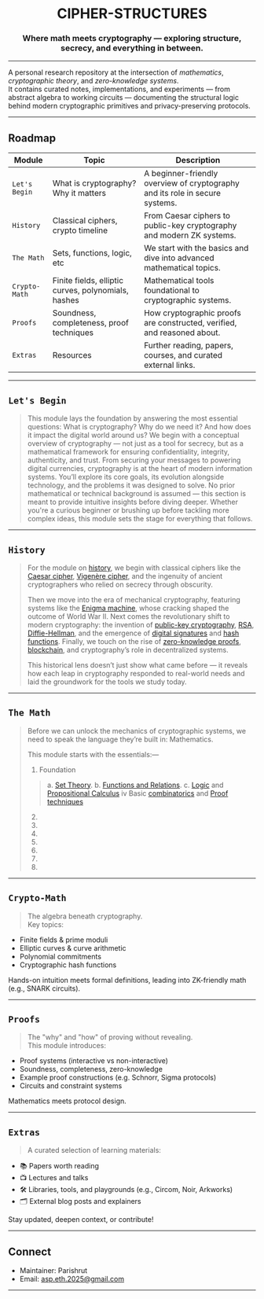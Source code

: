<h1 align="center">CIPHER-STRUCTURES</h1>
<h3 align="center">Where math meets cryptography — exploring structure, secrecy, and everything in between.</h3>

---

A personal research repository at the intersection of <i>mathematics</i>, <i>cryptographic theory</i>, and <i>zero-knowledge systems</i>.  
It contains curated notes, implementations, and experiments — from abstract algebra to working circuits — documenting the structural logic behind modern cryptographic primitives and privacy-preserving protocols.

---

## Roadmap

| Module       | Topic                                              | Description                                                                 |
|--------------|----------------------------------------------------|-----------------------------------------------------------------------------|
| `Let's Begin`| What is cryptography? Why it matters               | A beginner-friendly overview of cryptography and its role in secure systems. |
| `History`    | Classical ciphers, crypto timeline                 | From Caesar ciphers to public-key cryptography and modern ZK systems.      |
| `The Math`   | Sets, functions, logic, etc                        | We start with the basics and dive into advanced mathematical topics.       |
| `Crypto-Math`| Finite fields, elliptic curves, polynomials, hashes| Mathematical tools foundational to cryptographic systems.                  |
| `Proofs`     | Soundness, completeness, proof techniques          | How cryptographic proofs are constructed, verified, and reasoned about.    |
| `Extras`     | Resources                                          | Further reading, papers, courses, and curated external links.             |

---

## `Let's Begin`

> This module lays the foundation by answering the most essential questions: What is cryptography? Why do we need it? And how does it impact the digital world around us?
We begin with a conceptual overview of cryptography — not just as a tool for secrecy, but as a mathematical framework for ensuring confidentiality, integrity, authenticity, and trust. From securing your messages to powering digital currencies, cryptography is at the heart of modern information systems.
You’ll explore its core goals, its evolution alongside technology, and the problems it was designed to solve. No prior mathematical or technical background is assumed — this section is meant to provide intuitive insights before diving deeper.
Whether you're a curious beginner or brushing up before tackling more complex ideas, this module sets the stage for everything that follows.
---

## `History`

> For the module on [history](https://www.geeksforgeeks.org/computer-networks/history-of-cryptography/), we begin with classical ciphers like the [Caesar cipher](https://www.geeksforgeeks.org/ethical-hacking/caesar-cipher-in-cryptography/), [Vigenère cipher](https://www.geeksforgeeks.org/dsa/vigenere-cipher/), and the ingenuity of ancient cryptographers who relied on secrecy through obscurity.
> 
>Then we move into the era of mechanical cryptography, featuring systems like the [Enigma machine](https://brilliant.org/wiki/enigma-machine/), whose cracking shaped the outcome of World War II. Next comes the revolutionary shift to modern cryptography: the invention of [public-key cryptography](https://www.geeksforgeeks.org/computer-networks/public-key-encryption/), [RSA](https://www.geeksforgeeks.org/computer-networks/rsa-algorithm-cryptography/), [Diffie-Hellman](https://www.geeksforgeeks.org/computer-networks/diffie-hellman-key-exchange-and-perfect-forward-secrecy/), and the emergence of [digital signatures](https://www.geeksforgeeks.org/computer-networks/digital-signatures-certificates/) and [hash functions](https://www.geeksforgeeks.org/dsa/hash-functions-and-list-types-of-hash-functions/). Finally, we touch on the rise of [zero-knowledge proofs](https://www.geeksforgeeks.org/computer-networks/zero-knowledge-proof/), [blockchain](https://www.geeksforgeeks.org/ethical-hacking/blockchain-technology-introduction/), and cryptography’s role in decentralized systems.
>
> This historical lens doesn’t just show what came before — it reveals how each leap in cryptography responded to real-world needs and laid the groundwork for the tools we study today.

---

## `The Math`

> Before we can unlock the mechanics of cryptographic systems, we need to speak the language they’re built in: Mathematics.
>
> This module starts with the essentials:—
> 1. Foundation
 >> a. [Set Theory](https://www.geeksforgeeks.org/maths/set-theory/).
 >> b. [Functions and Relations](https://www.geeksforgeeks.org/maths/relations-and-functions/).
 >> c. [Logic](https://www.geeksforgeeks.org/maths/introduction-to-mathematical-logic/) and [Propositional Calculus](https://www.geeksforgeeks.org/engineering-mathematics/proposition-logic/)
 >> iv Basic [combinatorics](https://www.geeksforgeeks.org/engineering-mathematics/combinatorics/) and [Proof techniques](https://www.geeksforgeeks.org/maths/mathematics-introduction-to-proofs/)
> 2.
> 6.
> 7.
> 8.
> 9.
> 10.
> 11.
---

## `Crypto-Math`

> The algebra beneath cryptography.  
Key topics:
- Finite fields & prime moduli
- Elliptic curves & curve arithmetic
- Polynomial commitments
- Cryptographic hash functions

Hands-on intuition meets formal definitions, leading into ZK-friendly math (e.g., SNARK circuits).

---

## `Proofs`

> The "why" and "how" of proving without revealing.  
This module introduces:
- Proof systems (interactive vs non-interactive)
- Soundness, completeness, zero-knowledge
- Example proof constructions (e.g. Schnorr, Sigma protocols)
- Circuits and constraint systems

Mathematics meets protocol design.

---

## `Extras`

> A curated selection of learning materials:
- 📚 Papers worth reading
- 📺 Lectures and talks
- 🛠️ Libraries, tools, and playgrounds (e.g., Circom, Noir, Arkworks)
- 🗂️ External blog posts and explainers

Stay updated, deepen context, or contribute!

---

## Connect

- Maintainer: Parishrut   
- Email: asp.eth.2025@gmail.com  

---



